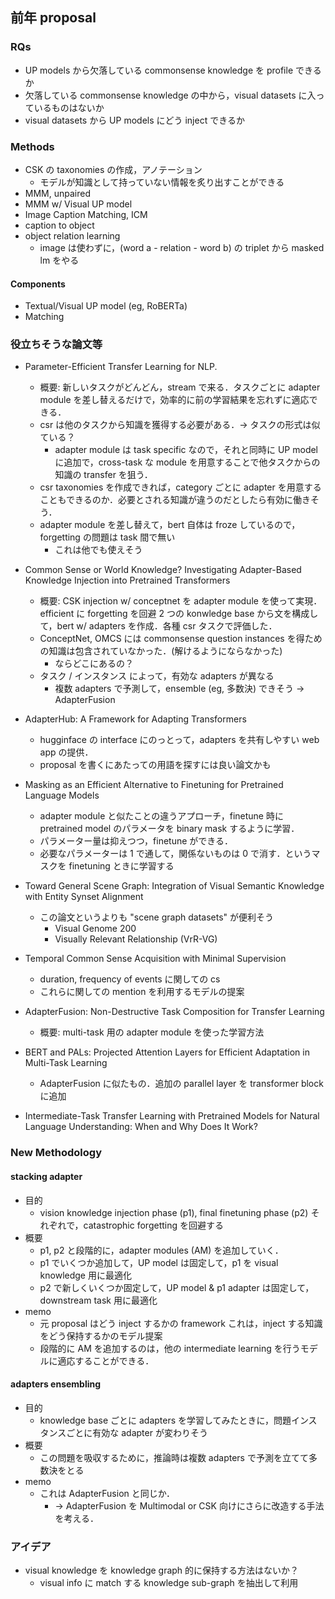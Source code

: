 

## 前年 proposal

### RQs

- UP models から欠落している commonsense knowledge を profile できるか
- 欠落している commonsense knowledge の中から，visual datasets に入っているものはないか
- visual datasets から UP models にどう inject できるか

### Methods

- CSK の taxonomies の作成，アノテーション
  - モデルが知識として持っていない情報を炙り出すことができる
- MMM, unpaired
- MMM w/ Visual UP model
- Image Caption Matching, ICM
- caption to object
- object relation learning
  - image は使わずに，(word a - relation - word b) の triplet から masked lm をやる

#### Components

- Textual/Visual UP model (eg, RoBERTa)
- Matching

### 役立ちそうな論文等

- Parameter-Efficient Transfer Learning for NLP.
  - 概要: 新しいタスクがどんどん，stream で来る．タスクごとに adapter module を差し替えるだけで，効率的に前の学習結果を忘れずに適応できる．
  - csr は他のタスクから知識を獲得する必要がある．→ タスクの形式は似ている？
    - adapter module は task specific なので，それと同時に UP model に追加で，cross-task な module を用意することで他タスクからの知識の transfer を狙う．
  - csr taxonomies を作成できれば，category ごとに adapter を用意することもできるのか．必要とされる知識が違うのだとしたら有効に働きそう．
  - adapter module を差し替えて，bert 自体は froze しているので，forgetting の問題は task 間で無い
    - これは他でも使えそう

- Common Sense or World Knowledge? Investigating Adapter-Based Knowledge Injection into Pretrained Transformers
  - 概要: CSK injection w/ conceptnet を adapter module を使って実現．efficient に forgetting を回避
    2 つの konwledge base から文を構成して，bert w/ adapters を作成．各種 csr タスクで評価した．
  - ConceptNet, OMCS には commonsense question instances を得ための知識は包含されていなかった．(解けるようにならなかった)
    - ならどこにあるの？
  - タスク / インスタンス によって，有効な adapters が異なる
    - 複数 adapters で予測して，ensemble (eg, 多数決) できそう -> AdapterFusion

- AdapterHub: A Framework for Adapting Transformers
  - hugginface の interface にのっとって，adapters を共有しやすい web app の提供．
  - proposal を書くにあたっての用語を探すには良い論文かも

- Masking as an Efficient Alternative to Finetuning for Pretrained Language Models
  - adapter module と似たことの違うアプローチ，finetune 時に pretrained model のパラメータを binary mask するように学習．
  - パラメーター量は抑えつつ，finetune ができる．
  - 必要なパラメーターは 1 で通して，関係ないものは 0 で消す．というマスクを finetuning ときに学習する

- Toward General Scene Graph: Integration of Visual Semantic Knowledge with Entity Synset Alignment
  - この論文というよりも "scene graph datasets" が便利そう
    - Visual Genome 200
    - Visually Relevant Relationship (VrR-VG)

- Temporal Common Sense Acquisition with Minimal Supervision
  - duration, frequency of events に関しての cs
  - これらに関しての mention を利用するモデルの提案

- AdapterFusion: Non-Destructive Task Composition for Transfer Learning
  - 概要: multi-task 用の adapter module を使った学習方法

- BERT and PALs: Projected Attention Layers for Efficient Adaptation in Multi-Task Learning
  - AdapterFusion に似たもの．追加の parallel layer を transformer block に追加

- Intermediate-Task Transfer Learning with Pretrained Models for Natural Language Understanding: When and Why Does It Work?



### New Methodology

#### stacking adapter

- 目的
  - vision knowledge injection phase (p1), final finetuning phase (p2) それぞれで，catastrophic forgetting を回避する
- 概要
  - p1, p2 と段階的に，adapter modules (AM) を追加していく．
  - p1 でいくつか追加して，UP model は固定して，p1 を visual knowledge 用に最適化
  - p2 で新しくいくつか固定して，UP model & p1 adapter は固定して，downstream task 用に最適化
- memo
  - 元 proposal はどう inject するかの framework
    これは，inject する知識をどう保持するかのモデル提案
  - 段階的に AM を追加するのは，他の intermediate learning を行うモデルに適応することができる．

#### adapters ensembling

- 目的
  - knowledge base ごとに adapters を学習してみたときに，問題インスタンスごとに有効な adapter が変わりそう
- 概要
  - この問題を吸収するために，推論時は複数 adapters で予測を立てて多数決をとる
- memo
  - これは AdapterFusion と同じか．
    - → AdapterFusion を Multimodal or CSK 向けにさらに改造する手法を考える．



### アイデア

- visual knowledge を knowledge graph 的に保持する方法はないか？
  - visual info に match する knowledge sub-graph を抽出して利用
